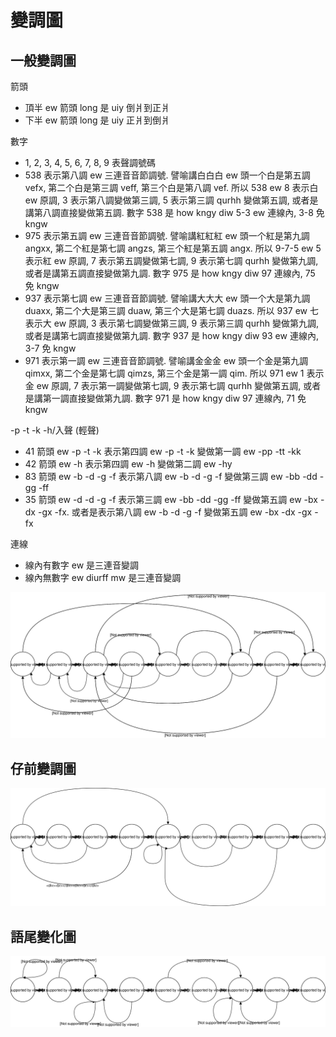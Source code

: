 # 變調圖

## 一般變調圖

箭頭

* 頂半 ew 箭頭 long 是 uiy 倒爿到正爿
* 下半 ew 箭頭 long 是 uiy 正爿到倒爿

數字

* 1, 2, 3, 4, 5, 6, 7, 8, 9 表聲調號碼
* 538 表示第八調 ew 三連音音節調號. 譬喻講白白白 ew 頭一个白是第五調 vefx, 第二个白是第三調 veff, 第三个白是第八調 vef. 所以 538 ew 8 表示白 ew 原調, 3 表示第八調變做第三調, 5 表示第三調 qurhh 變做第五調, 或者是講第八調直接變做第五調. 數字 538 是 how kngy diw 5-3 ew 連線內, 3-8 免 kngw
* 975 表示第五調 ew 三連音音節調號. 譬喻講紅紅紅 ew 頭一个紅是第九調 angxx, 第二个紅是第七調 angzs, 第三个紅是第五調 angx. 所以 9-7-5 ew 5 表示紅 ew 原調, 7 表示第五調變做第七調, 9 表示第七調 qurhh 變做第九調, 或者是講第五調直接變做第九調. 數字 975 是 how kngy diw 97 連線內, 75 免 kngw
* 937 表示第七調 ew 三連音音節調號. 譬喻講大大大 ew 頭一个大是第九調 duaxx, 第二个大是第三調 duaw, 第三个大是第七調 duazs. 所以 937 ew 七表示大 ew 原調, 3 表示第七調變做第三調, 9 表示第三調 qurhh 變做第九調, 或者是講第七調直接變做第九調. 數字 937 是 how kngy diw 93 ew 連線內, 3-7 免 kngw
* 971 表示第一調 ew 三連音音節調號. 譬喻講金金金 ew 頭一个金是第九調 qimxx, 第二个金是第七調 qimzs, 第三个金是第一調 qim. 所以 971 ew 1 表示金 ew 原調, 7 表示第一調變做第七調, 9 表示第七調 qurhh 變做第五調, 或者是講第一調直接變做第九調. 數字 971 是 how kngy diw 97 連線內, 71 免 kngw

-p -t -k -h/入聲 (輕聲)

* 41 箭頭 ew -p -t -k 表示第四調 ew -p -t -k 變做第一調 ew -pp -tt -kk
* 42 箭頭 ew -h 表示第四調 ew -h 變做第二調 ew -hy
* 83 箭頭 ew -b -d -g -f 表示第八調 ew -b -d -g -f 變做第三調 ew -bb -dd -gg -ff
* 35 箭頭 ew -d -d -g -f 表示第三調 ew -bb -dd -gg -ff 變做第五調 ew -bx -dx -gx -fx. 或者是表示第八調 ew -b -d -g -f 變做第五調 ew -bx -dx -gx -fx

連線

* 線內有數字 ew 是三連音變調
* 線內無數字 ew diurff mw 是三連音變調

![](https://github.com/sotronx/susiahetong/blob/master/tone-sandhi.svg)

## 仔前變調圖

![](https://github.com/sotronx/susiahetong/blob/master/tone-sandhi-of-a.svg)

## 語尾變化圖

![](https://github.com/sotronx/susiahetong/blob/master/inflection.svg)
